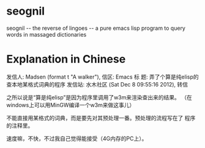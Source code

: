 seognil
=======

seognil -- the reverse of lingoes -- a pure emacs lisp program to query words in massaged dictionaries

Explanation in Chinese
======================
发信人: Madsen (format t "A walker"), 信区: Emacs
标  题: 弄了个算是纯elisp的查本地某格式词典的程序
发信站: 水木社区 (Sat Dec  8 09:55:16 2012), 转信

之所以说是“算是纯elisp”是因为程序里调用了w3m来渲染查出来的结果。
（在windows上可以用MinGW编译一个w3m来做这事儿）

不能直接用某格式的词典，而是要先对其预处理一番。预处理的流程写在了
程序的注释里。

速度嘛，不快，不过我自己觉得能接受（4G内存的PC上）。
